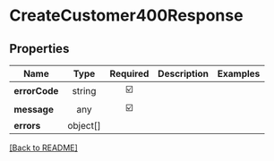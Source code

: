 # CreateCustomer400Response



## Properties

| Name | Type | Required | Description | Examples |
|------------|:-------------:|:-------------:|-------------|:-------------:|
| **errorCode** |string | ☑️ |  | | |
| **message** |any | ☑️ |  | | |
| **errors** |object[] |  |  | | |



[[Back to README]](../../README.md)